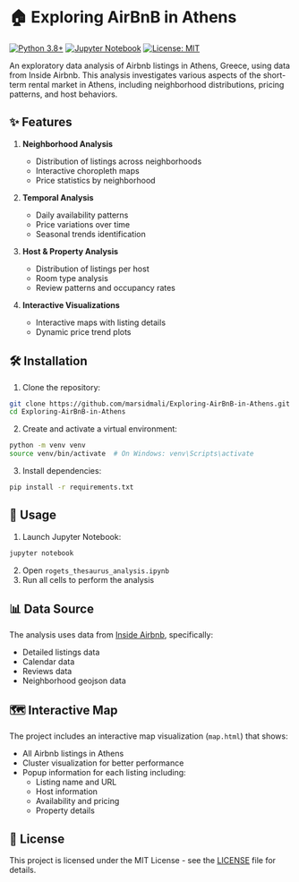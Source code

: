# 🏠 Exploring AirBnB in Athens

[![Python 3.8+](https://img.shields.io/badge/python-3.8+-blue.svg)](https://www.python.org/downloads/)
[![Jupyter Notebook](https://img.shields.io/badge/jupyter-%23FA0F00.svg?logo=jupyter&logoColor=white)](https://jupyter.org/)
[![License: MIT](https://img.shields.io/badge/License-MIT-yellow.svg)](https://opensource.org/licenses/MIT)

An exploratory data analysis of Airbnb listings in Athens, Greece, using data from Inside Airbnb. This analysis investigates various aspects of the short-term rental market in Athens, including neighborhood distributions, pricing patterns, and host behaviors.

## ✨ Features

1. **Neighborhood Analysis**
   - Distribution of listings across neighborhoods
   - Interactive choropleth maps
   - Price statistics by neighborhood

2. **Temporal Analysis**
   - Daily availability patterns
   - Price variations over time
   - Seasonal trends identification

3. **Host & Property Analysis**
   - Distribution of listings per host
   - Room type analysis
   - Review patterns and occupancy rates

4. **Interactive Visualizations**
   - Interactive maps with listing details
   - Dynamic price trend plots

## 🛠️ Installation

1. Clone the repository:
```bash
git clone https://github.com/marsidmali/Exploring-AirBnB-in-Athens.git
cd Exploring-AirBnB-in-Athens
```

2. Create and activate a virtual environment:
```bash
python -m venv venv
source venv/bin/activate  # On Windows: venv\Scripts\activate
```

3. Install dependencies:
```bash
pip install -r requirements.txt
```

## 🚀 Usage

1. Launch Jupyter Notebook:
```bash
jupyter notebook
```

2. Open `rogets_thesaurus_analysis.ipynb`
3. Run all cells to perform the analysis

## 📊 Data Source

The analysis uses data from [Inside Airbnb](http://insideairbnb.com/get-the-data.html), specifically:
- Detailed listings data
- Calendar data
- Reviews data
- Neighborhood geojson data

## 🗺️ Interactive Map

The project includes an interactive map visualization (`map.html`) that shows:
- All Airbnb listings in Athens
- Cluster visualization for better performance
- Popup information for each listing including:
  - Listing name and URL
  - Host information
  - Availability and pricing
  - Property details

## 📝 License

This project is licensed under the MIT License - see the [LICENSE](LICENSE) file for details.
